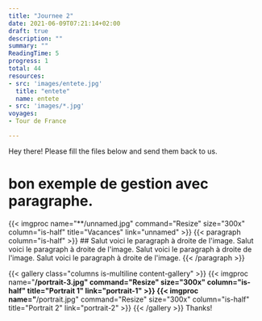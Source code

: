 ```yaml
---
title: "Journee 2"
date: 2021-06-09T07:21:14+02:00
draft: true
description: ""
summary: ""
ReadingTime: 5
progress: 1
total: 44
resources:
- src: 'images/entete.jpg'
  title: "entete"
  name: entete
- src: 'images/*.jpg'
voyages:
- Tour de France

---
```

Hey there! Please fill the files below and send them back to us.
# bon exemple de gestion avec paragraphe.

<div class="columns is-multiline" >
{{< imgproc name="**/unnamed.jpg" command="Resize" size="300x" column="is-half" title="Vacances" link="unnamed" >}}
{{< paragraph column="is-half" >}}
## Salut voici le paragraph à droite de l'image.
Salut voici le paragraph à droite de l'image.
Salut voici le paragraph à droite de l'image.
Salut voici le paragraph à droite de l'image.
{{< /paragraph >}}

</div>

{{< gallery class="columns is-multiline content-gallery" >}}
{{< imgproc name="**/portrait-3.jpg" command="Resize" size="300x" column="is-half" title="Portrait 1" link="portrait-1" >}}
{{< imgproc name="**/portrait.jpg" command="Resize" size="300x" column="is-half" title="Portrait 2" link="portrait-2" >}}
{{< /gallery >}}
Thanks!


